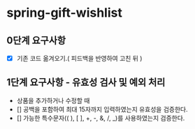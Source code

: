 # spring-gift-wishlist

## 0단계 요구사항
- [x]  기존 코드 옮겨오기.( 피드백을 반영하여 고친 뒤 )


## 1단계 요구사항 - 유효성 검사 및 예외 처리
- 상품을 추가하거나 수정할 때
- []  공백을 포함하여 최대 15자까지 입력하였는지 유효성을 검증한다.
- []  가능한 특수문자(( ), [ ], +, -, &, /, _)를 사용하였는지 검증한다.

